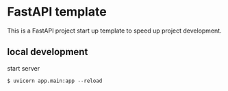# FastAPI template

This is a FastAPI project start up template to speed up project development.

## local development
start server
```
$ uvicorn app.main:app --reload
```
